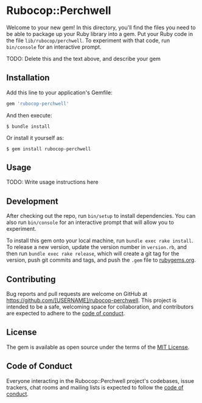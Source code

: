 # Rubocop::Perchwell

Welcome to your new gem! In this directory, you'll find the files you need to be able to package up your Ruby library into a gem. Put your Ruby code in the file `lib/rubocop/perchwell`. To experiment with that code, run `bin/console` for an interactive prompt.

TODO: Delete this and the text above, and describe your gem

## Installation

Add this line to your application's Gemfile:

```ruby
gem 'rubocop-perchwell'
```

And then execute:

    $ bundle install

Or install it yourself as:

    $ gem install rubocop-perchwell

## Usage

TODO: Write usage instructions here

## Development

After checking out the repo, run `bin/setup` to install dependencies. You can also run `bin/console` for an interactive prompt that will allow you to experiment.

To install this gem onto your local machine, run `bundle exec rake install`. To release a new version, update the version number in `version.rb`, and then run `bundle exec rake release`, which will create a git tag for the version, push git commits and tags, and push the `.gem` file to [rubygems.org](https://rubygems.org).

## Contributing

Bug reports and pull requests are welcome on GitHub at https://github.com/[USERNAME]/rubocop-perchwell. This project is intended to be a safe, welcoming space for collaboration, and contributors are expected to adhere to the [code of conduct](https://github.com/[USERNAME]/rubocop-perchwell/blob/master/CODE_OF_CONDUCT.md).


## License

The gem is available as open source under the terms of the [MIT License](https://opensource.org/licenses/MIT).

## Code of Conduct

Everyone interacting in the Rubocop::Perchwell project's codebases, issue trackers, chat rooms and mailing lists is expected to follow the [code of conduct](https://github.com/[USERNAME]/rubocop-perchwell/blob/master/CODE_OF_CONDUCT.md).
